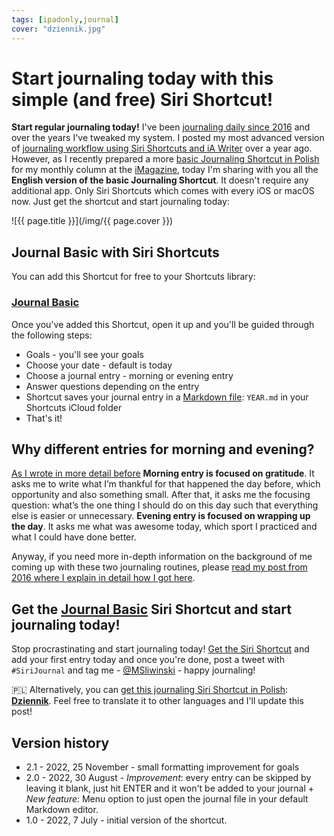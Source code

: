 ```yaml
---
tags: [ipadonly,journal]
cover: "dziennik.jpg"
---
```



# Start journaling today with this simple (and free) Siri Shortcut!

**Start regular journaling today!** I've been [journaling daily since 2016](/journal/) and over the years I've tweaked my system. I posted my most advanced version of [journaling workflow using Siri Shortcuts and iA Writer](/journal20/) over a year ago. However, as I recently prepared a more [basic Journaling Shortcut in Polish](/pl/dziennik/) for my monthly column at the [iMagazine](/imagazine/), today I'm sharing with you all the **English version of the basic Journaling Shortcut**. It doesn't require any additional app. Only Siri Shortcuts which comes with every iOS or macOS now. Just get the shortcut and start journaling today:

<!--More-->

![{{ page.title }}](/img/{{ page.cover }})

## Journal Basic with Siri Shortcuts

You can add this Shortcut for free to your Shortcuts library:

### [Journal Basic][jb]

Once you've added this Shortcut, open it up and you'll be guided through the following steps:

* Goals - you'll see your goals
* Choose your date - default is today
* Choose a journal entry - morning or evening entry
* Answer questions depending on the entry
* Shortcut saves your journal entry in a [Markdown file](/markdown/): `YEAR.md` in your Shortcuts iCloud folder
* That's it!

## Why different entries for morning and evening?

[As I wrote in more detail before](/journal20/) **Morning entry is focused on gratitude**. It asks me to write what I’m thankful for that happened the day before, which opportunity and also something small. After that, it asks me the focusing question: what’s the one thing I should do on this day such that everything else is easier or unnecessary. **Evening entry is focused on wrapping up the day**. It asks me what was awesome today, which sport I practiced and what I could have done better.

Anyway, if you need more in-depth information on the background of me coming up with these two journaling routines, please [read my post from 2016 where I explain in detail how I got here](/journal16/).

## Get the [Journal Basic][jb] Siri Shortcut and start journaling today!

Stop procrastinating and start journaling today! [Get the Siri Shortcut][jb] and add your first entry today and once you're done, post a tweet with `#SiriJournal` and tag me - [@MSliwinski][t] - happy journaling!

🇵🇱 Alternatively, you can [get this journaling Siri Shortcut in Polish](/pl/dziennik/): **[Dziennik][jbp]**. Feel free to translate it to other languages and I'll update this post!

## Version history

- 2.1 - 2022, 25 November - small formatting improvement for goals
- 2.0 - 2022, 30 August - *Improvement*: every entry can be skipped by leaving it blank, just hit ENTER and it won't be added to your journal + *New feature*: Menu option to just open the journal file in your default Markdown editor.
- 1.0 - 2022, 7 July - initial version of the shortcut.

[jb]: https://www.icloud.com/shortcuts/99676362fb504236bed1e69a42353c2a
[jbp]: https://www.icloud.com/shortcuts/8ef89255630844ea8c66a6a287a03c6a
[t]: https://twitter.com/MSliwinski

[n]: https://michael.gratis/nozbe
[np]: https://michael.gratis/nozbepersonal